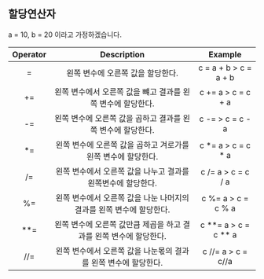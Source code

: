 ## 할당연산자

a = 10, b = 20 이라고 가정하겠습니다.

| Operator |                         Description                          |        Example        |
| :------: | :----------------------------------------------------------: | :-------------------: |
|    =     |              왼쪽 변수에 오른쪽 값을 할당한다.               | c = a + b > c = a + b |
|    +=    | 왼쪽 변수에서 오른쪽 값을 뺴고 결과를 왼쪽 변수에 할당한다.  |  c += a > c = c + a   |
|    -=    | 왼쪽 변수에 오른쪽 값을 곱하고 결과를 왼쪽 변수에 할당한다.  |   c -= > c = c -  a   |
|    *=    | 왼쪽 변수에 오른쪽 값을 곱하고 겨로가를 왼쪽 변수에 할당한다. |  c *= a > c = c * a   |
|    /=    | 왼쪽 변수에서 오른쪽 값을 나누고 결과를 왼쪽변수에 할당한다. |  c /= a > c = c / a   |
|    %=    | 왼쪽 변수에서 오른쪽 값을 나눈 나머지의 결과를 왼쪽 변수에 할당한다. |  c %= a > c = c % a   |
|   **=    | 왼쪽 변수에 오른쪽 값만큼 제곱을 하고 결과를 왼쪽 변수에 할당한다. | c \**= a > c = c ** a |
|   //=    | 왼쪽 변수에서 오른쪽 값을 나눈몫의 결과를 왼쪽 변수에 할당한다. |  c //= a > c = c//a   |

